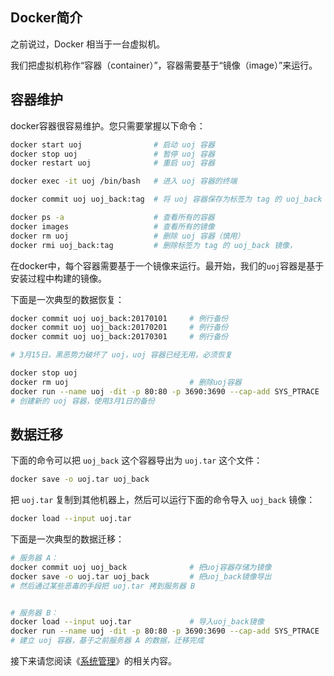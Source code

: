 
## Docker简介

之前说过，Docker 相当于一台虚拟机。

我们把虚拟机称作“容器（container）”，容器需要基于“镜像（image）”来运行。

## 容器维护

docker容器很容易维护。您只需要掌握以下命令：

```bash
docker start uoj                # 启动 uoj 容器
docker stop uoj                 # 暂停 uoj 容器
docker restart uoj              # 重启 uoj 容器

docker exec -it uoj /bin/bash   # 进入 uoj 容器的终端

docker commit uoj uoj_back:tag  # 将 uoj 容器保存为标签为 tag 的 uoj_back 镜像

docker ps -a                    # 查看所有的容器
docker images                   # 查看所有的镜像
docker rm uoj                   # 删除 uoj 容器（慎用）
docker rmi uoj_back:tag         # 删除标签为 tag 的 uoj_back 镜像，
```

在docker中，每个容器需要基于一个镜像来运行。最开始，我们的`uoj`容器是基于安装过程中构建的镜像。

下面是一次典型的数据恢复：

```bash
docker commit uoj uoj_back:20170101     # 例行备份
docker commit uoj uoj_back:20170201     # 例行备份
docker commit uoj uoj_back:20170301     # 例行备份

# 3月15日，黑恶势力破坏了 uoj，uoj 容器已经无用，必须恢复

docker stop uoj
docker rm uoj                           # 删除uoj容器
docker run --name uoj -dit -p 80:80 -p 3690:3690 --cap-add SYS_PTRACE  uoj_back:20170301
# 创建新的 uoj 容器，使用3月1日的备份
```

## 数据迁移

下面的命令可以把 `uoj_back` 这个容器导出为 `uoj.tar` 这个文件：
```bash
docker save -o uoj.tar uoj_back
```
把 `uoj.tar` 复制到其他机器上，然后可以运行下面的命令导入 `uoj_back` 镜像：
```bash
docker load --input uoj.tar
```

下面是一次典型的数据迁移：
```bash
# 服务器 A：
docker commit uoj uoj_back              # 把uoj容器存储为镜像
docker save -o uoj.tar uoj_back         # 把uoj_back镜像导出
# 然后通过某些恶毒的手段把 uoj.tar 拷到服务器 B


# 服务器 B：
docker load --input uoj.tar             # 导入uoj_back镜像
docker run --name uoj -dit -p 80:80 -p 3690:3690 --cap-add SYS_PTRACE  uoj_back
# 建立 uoj 容器，基于之前服务器 A 的数据，迁移完成
```

接下来请您阅读《[系统管理](https://universaloj.github.io/post/系统管理.html)》的相关内容。